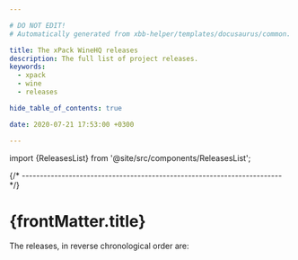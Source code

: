 ```yaml
---

# DO NOT EDIT!
# Automatically generated from xbb-helper/templates/docusaurus/common.

title: The xPack WineHQ releases
description: The full list of project releases.
keywords:
  - xpack
  - wine
  - releases

hide_table_of_contents: true

date: 2020-07-21 17:53:00 +0300

---
```


<head><title>{frontMatter.title}</title></head>
<head><meta property="og:title" content={frontMatter.title}/></head>

import {ReleasesList} from '@site/src/components/ReleasesList';

{/* ------------------------------------------------------------------------ */}

# {frontMatter.title}

The releases, in reverse chronological order are:

<ReleasesList />

